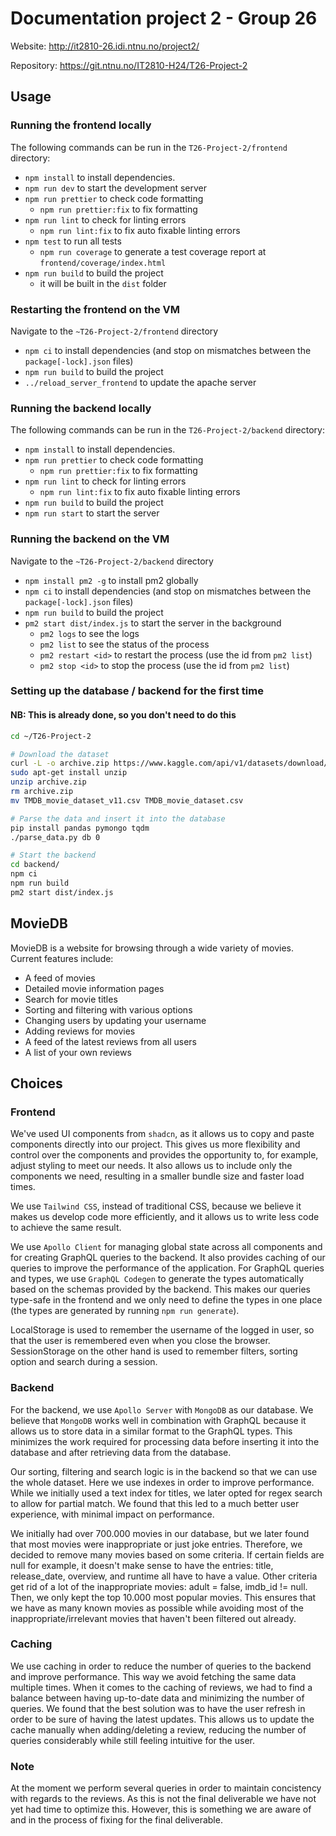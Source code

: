 # Documentation project 2 - Group 26

Website: <http://it2810-26.idi.ntnu.no/project2/>

Repository: <https://git.ntnu.no/IT2810-H24/T26-Project-2>

## Usage

### Running the frontend locally

The following commands can be run in the `T26-Project-2/frontend` directory:

- `npm install` to install dependencies.
- `npm run dev` to start the development server
- `npm run prettier` to check code formatting
  - `npm run prettier:fix` to fix formatting
- `npm run lint` to check for linting errors
  - `npm run lint:fix` to fix auto fixable linting errors
- `npm test` to run all tests
  - `npm run coverage` to generate a test coverage report at `frontend/coverage/index.html`
- `npm run build` to build the project
  - it will be built in the `dist` folder

### Restarting the frontend on the VM

Navigate to the `~T26-Project-2/frontend` directory

- `npm ci` to install dependencies (and stop on mismatches between the `package[-lock].json` files)
- `npm run build` to build the project
- `../reload_server_frontend` to update the apache server

### Running the backend locally

The following commands can be run in the `T26-Project-2/backend` directory:

- `npm install` to install dependencies.
- `npm run prettier` to check code formatting
  - `npm run prettier:fix` to fix formatting
- `npm run lint` to check for linting errors
  - `npm run lint:fix` to fix auto fixable linting errors
- `npm run build` to build the project
- `npm run start` to start the server

### Running the backend on the VM

Navigate to the `~T26-Project-2/backend` directory

- `npm install pm2 -g` to install pm2 globally
- `npm ci` to install dependencies (and stop on mismatches between the `package[-lock].json` files)
- `npm run build` to build the project
- `pm2 start dist/index.js` to start the server in the background
  - `pm2 logs` to see the logs
  - `pm2 list` to see the status of the process
  - `pm2 restart <id>` to restart the process (use the id from `pm2 list`)
  - `pm2 stop <id>` to stop the process (use the id from `pm2 list`)

### Setting up the database / backend for the first time

#### NB: This is already done, so you don't need to do this

```bash
cd ~/T26-Project-2

# Download the dataset
curl -L -o archive.zip https://www.kaggle.com/api/v1/datasets/download/asaniczka/tmdb-movies-dataset-2023-930k-movies
sudo apt-get install unzip
unzip archive.zip
rm archive.zip
mv TMDB_movie_dataset_v11.csv TMDB_movie_dataset.csv

# Parse the data and insert it into the database
pip install pandas pymongo tqdm
./parse_data.py db 0

# Start the backend
cd backend/
npm ci
npm run build
pm2 start dist/index.js
```

## MovieDB

MovieDB is a website for browsing through a wide variety of movies. Current features include:

- A feed of movies
- Detailed movie information pages
- Search for movie titles
- Sorting and filtering with various options
- Changing users by updating your username
- Adding reviews for movies
- A feed of the latest reviews from all users
- A list of your own reviews

## Choices

### Frontend

We've used UI components from `shadcn`, as it allows us to copy and paste components directly into our project. This gives us more flexibility and control over the components and provides the opportunity to, for example, adjust styling to meet our needs. It also allows us to include only the components we need, resulting in a smaller bundle size and faster load times.

We use `Tailwind CSS`, instead of traditional CSS, because we believe it makes us develop code more efficiently, and it allows us to write less code to achieve the same result.

We use `Apollo Client` for managing global state across all components and for creating GraphQL queries to the backend. It also provides caching of our queries to improve the performance of the application. For GraphQL queries and types, we use `GraphQL Codegen` to generate the types automatically based on the schemas provided by the backend. This makes our queries type-safe in the frontend and we only need to define the types in one place (the types are generated by running `npm run generate`).

LocalStorage is used to remember the username of the logged in user, so that the user is remembered even when you close the browser. SessionStorage on the other hand is used to remember filters, sorting option and search during a session.

### Backend

For the backend, we use `Apollo Server` with `MongoDB` as our database. We believe that `MongoDB` works well in combination with GraphQL because it allows us to store data in a similar format to the GraphQL types. This minimizes the work required for processing data before inserting it into the database and after retrieving data from the database.

Our sorting, filtering and search logic is in the backend so that we can use the whole dataset. Here we use indexes in order to improve performance. While we initially used a text index for titles, we later opted for regex search to allow for partial match. We found that this led to a much better user experience, with minimal impact on performance.

We initially had over 700.000 movies in our database, but we later found that most movies were inappropriate or just joke entries. Therefore, we decided to remove many movies based on some criteria. If certain fields are null for example, it doesn't make sense to have the entries: title, release_date, overview, and runtime all have to have a value. Other criteria get rid of a lot of the inappropriate movies: adult = false, imdb_id != null. Then, we only kept the top 10.000 most popular movies. This ensures that we have as many known movies as possible while avoiding most of the inappropriate/irrelevant movies that haven't been filtered out already.

### Caching

We use caching in order to reduce the number of queries to the backend and improve performance. This way we avoid fetching the same data multiple times. When it comes to the caching of reviews, we had to find a balance between having up-to-date data and minimizing the number of queries. We found that the best solution was to have the user refresh in order to be sure of having the latest updates. This allows us to update the cache manually when adding/deleting a review, reducing the number of queries considerably while still feeling intuitive for the user.

### Note

At the moment we perform several queries in order to maintain concistency with regards to the reviews. As this is not the final deliverable we have not yet had time to optimize this. However, this is something we are aware of and in the process of fixing for the final deliverable.

